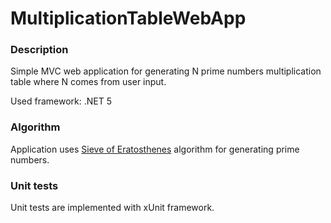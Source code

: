 # MultiplicationTableWebApp

### Description
Simple MVC web application for generating N prime numbers multiplication table where N comes from user input.

Used framework: .NET 5

### Algorithm
Application uses [Sieve of Eratosthenes](https://en.wikipedia.org/wiki/Sieve_of_Eratosthenes) algorithm for generating prime numbers.

### Unit tests
Unit tests are implemented with xUnit framework.

